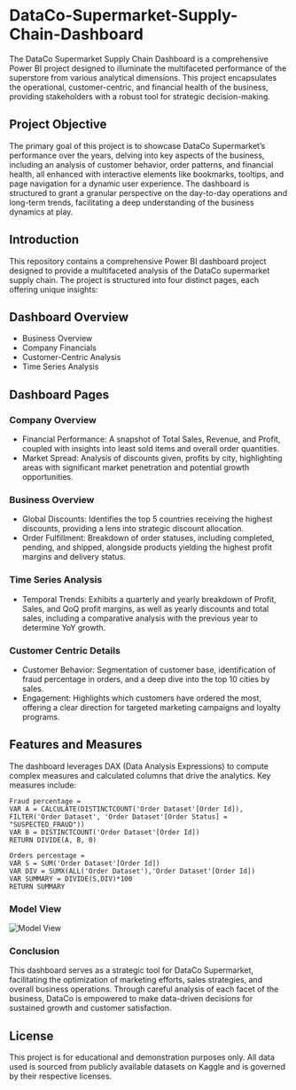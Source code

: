 # DataCo-Supermarket-Supply-Chain-Dashboard
The DataCo Supermarket Supply Chain Dashboard is a comprehensive Power BI project designed to illuminate the multifaceted performance of the superstore from various analytical dimensions. This project encapsulates the operational, customer-centric, and financial health of the business, providing stakeholders with a robust tool for strategic decision-making.

## Project Objective
The primary goal of this project is to showcase DataCo Supermarket’s performance over the years, delving into key aspects of the business, including an analysis of customer behavior, order patterns, and financial health, all enhanced with interactive elements like bookmarks, tooltips, and page navigation for a dynamic user experience. The dashboard is structured to grant a granular perspective on the day-to-day operations and long-term trends, facilitating a deep understanding of the business dynamics at play.

## Introduction
This repository contains a comprehensive Power BI dashboard project designed to provide a multifaceted analysis of the DataCo supermarket supply chain. The project is structured into four distinct pages, each offering unique insights:

## Dashboard Overview
- Business Overview
- Company Financials
- Customer-Centric Analysis
- Time Series Analysis

## Dashboard Pages
### Company Overview
- Financial Performance: A snapshot of Total Sales, Revenue, and Profit, coupled with insights into least sold items and overall order quantities.
- Market Spread: Analysis of discounts given, profits by city, highlighting areas with significant market penetration and potential growth opportunities.

### Business Overview
- Global Discounts: Identifies the top 5 countries receiving the highest discounts, providing a lens into strategic discount allocation.
- Order Fulfillment: Breakdown of order statuses, including completed, pending, and shipped, alongside products yielding the highest profit margins and delivery status.

### Time Series Analysis
- Temporal Trends: Exhibits a quarterly and yearly breakdown of Profit, Sales, and QoQ profit margins, as well as yearly discounts and total sales, including a comparative analysis with the previous year to determine YoY growth.

### Customer Centric Details
- Customer Behavior: Segmentation of customer base, identification of fraud percentage in orders, and a deep dive into the top 10 cities by sales.
- Engagement: Highlights which customers have ordered the most, offering a clear direction for targeted marketing campaigns and loyalty programs.

## Features and Measures
The dashboard leverages DAX (Data Analysis Expressions) to compute complex measures and calculated columns that drive the analytics. Key measures include:
```
Fraud percentage =
VAR A = CALCULATE(DISTINCTCOUNT('Order Dataset'[Order Id]), FILTER('Order Dataset', 'Order Dataset'[Order Status] = "SUSPECTED_FRAUD"))
VAR B = DISTINCTCOUNT('Order Dataset'[Order Id])
RETURN DIVIDE(A, B, 0)

Orders percentage = 
VAR S = SUM('Order Dataset'[Order Id])
VAR DIV = SUMX(ALL('Order Dataset'),'Order Dataset'[Order Id])
VAR SUMMARY = DIVIDE(S,DIV)*100
RETURN SUMMARY
```
### Model View
![Model View](https://github.com/CharanTejaV/DataCo-Supermarket-Supply-Chain-Dashboard/assets/143735053/17f64da3-8377-457b-9c28-f9105a7fad0b)

### Conclusion
This dashboard serves as a strategic tool for DataCo Supermarket, facilitating the optimization of marketing efforts, sales strategies, and overall business operations. Through careful analysis of each facet of the business, DataCo is empowered to make data-driven decisions for sustained growth and customer satisfaction.

## License
This project is for educational and demonstration purposes only. All data used is sourced from publicly available datasets on Kaggle and is governed by their respective licenses.
